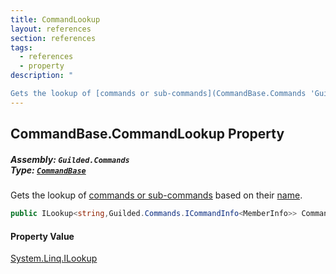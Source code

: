 ```yaml
---
title: CommandLookup
layout: references
section: references
tags:
  - references
  - property
description: "

Gets the lookup of [commands or sub-commands](CommandBase.Commands 'Guilded.Commands.CommandBase.Commands') based on their [name](ICommandInfo_TMember_.Name 'Guilded.Commands.ICommandInfo<TMember>.Name')."
---
```


## CommandBase.CommandLookup Property
##### **Assembly:** `Guilded.Commands`<br/>**Type:** [`CommandBase`](CommandBase 'Guilded.Commands.CommandBase')

Gets the lookup of [commands or sub-commands](CommandBase.Commands 'Guilded.Commands.CommandBase.Commands') based on their [name](ICommandInfo_TMember_.Name 'Guilded.Commands.ICommandInfo<TMember>.Name').

```csharp
public ILookup<string,Guilded.Commands.ICommandInfo<MemberInfo>> CommandLookup { get; }
```

#### Property Value
[System.Linq.ILookup](https://docs.microsoft.com/en-us/dotnet/api/System.Linq.ILookup 'System.Linq.ILookup')